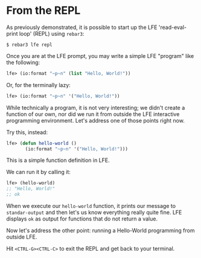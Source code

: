 # From the REPL

As previously demonstrated, it is possible to start up the LFE 'read-eval-print loop' (REPL) using `rebar3`:

```shell
$ rebar3 lfe repl
```

Once you are at the LFE prompt, you may write a simple LFE "program" like the following:

```lisp
lfe> (io:format "~p~n" (list "Hello, World!"))
```

Or, for the terminally lazy:

```lisp
lfe> (io:format "~p~n" '("Hello, World!"))
```

While technically a program, it is not very interesting; we didn't create a function of our own, nor did we run it from outside the LFE interactive programming environment. Let's address one of those points right now.

Try this, instead:

```lisp
lfe> (defun hello-world ()
       (io:format "~p~n" '("Hello, World!")))
```

This is a simple function definition in LFE.

We can run it by calling it:

```lisp
lfe> (hello-world)
;; "Hello, World!"
;; ok
```

When we execute our `hello-world` function, it prints our message to `standar-output` and then let's us know everything really quite fine. LFE displays `ok` as output for functions that do not return a value.

Now let's address the other point: running a Hello-World programming from outside LFE.

Hit `<CTRL-G><CTRL-C>` to exit the REPL and get back to your terminal.
